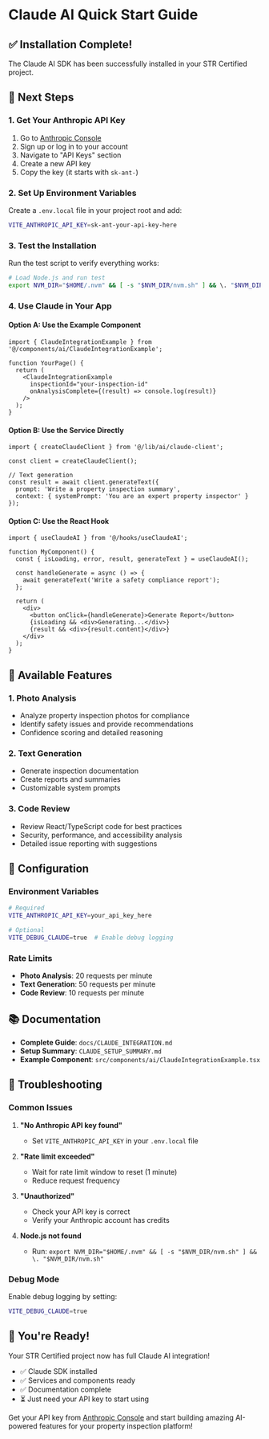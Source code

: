# Claude AI Quick Start Guide

## ✅ Installation Complete!

The Claude AI SDK has been successfully installed in your STR Certified project.

## 🚀 Next Steps

### 1. Get Your Anthropic API Key

1. Go to [Anthropic Console](https://console.anthropic.com/)
2. Sign up or log in to your account
3. Navigate to "API Keys" section
4. Create a new API key
5. Copy the key (it starts with `sk-ant-`)

### 2. Set Up Environment Variables

Create a `.env.local` file in your project root and add:

```bash
VITE_ANTHROPIC_API_KEY=sk-ant-your-api-key-here
```

### 3. Test the Installation

Run the test script to verify everything works:

```bash
# Load Node.js and run test
export NVM_DIR="$HOME/.nvm" && [ -s "$NVM_DIR/nvm.sh" ] && \. "$NVM_DIR/nvm.sh" && node test-claude.js
```

### 4. Use Claude in Your App

#### Option A: Use the Example Component

```tsx
import { ClaudeIntegrationExample } from '@/components/ai/ClaudeIntegrationExample';

function YourPage() {
  return (
    <ClaudeIntegrationExample 
      inspectionId="your-inspection-id"
      onAnalysisComplete={(result) => console.log(result)}
    />
  );
}
```

#### Option B: Use the Service Directly

```tsx
import { createClaudeClient } from '@/lib/ai/claude-client';

const client = createClaudeClient();

// Text generation
const result = await client.generateText({
  prompt: 'Write a property inspection summary',
  context: { systemPrompt: 'You are an expert property inspector' }
});
```

#### Option C: Use the React Hook

```tsx
import { useClaudeAI } from '@/hooks/useClaudeAI';

function MyComponent() {
  const { isLoading, error, result, generateText } = useClaudeAI();
  
  const handleGenerate = async () => {
    await generateText('Write a safety compliance report');
  };
  
  return (
    <div>
      <button onClick={handleGenerate}>Generate Report</button>
      {isLoading && <div>Generating...</div>}
      {result && <div>{result.content}</div>}
    </div>
  );
}
```

## 🎯 Available Features

### 1. Photo Analysis
- Analyze property inspection photos for compliance
- Identify safety issues and provide recommendations
- Confidence scoring and detailed reasoning

### 2. Text Generation
- Generate inspection documentation
- Create reports and summaries
- Customizable system prompts

### 3. Code Review
- Review React/TypeScript code for best practices
- Security, performance, and accessibility analysis
- Detailed issue reporting with suggestions

## 🔧 Configuration

### Environment Variables

```bash
# Required
VITE_ANTHROPIC_API_KEY=your_api_key_here

# Optional
VITE_DEBUG_CLAUDE=true  # Enable debug logging
```

### Rate Limits

- **Photo Analysis**: 20 requests per minute
- **Text Generation**: 50 requests per minute
- **Code Review**: 10 requests per minute

## 📚 Documentation

- **Complete Guide**: `docs/CLAUDE_INTEGRATION.md`
- **Setup Summary**: `CLAUDE_SETUP_SUMMARY.md`
- **Example Component**: `src/components/ai/ClaudeIntegrationExample.tsx`

## 🚨 Troubleshooting

### Common Issues

1. **"No Anthropic API key found"**
   - Set `VITE_ANTHROPIC_API_KEY` in your `.env.local` file

2. **"Rate limit exceeded"**
   - Wait for rate limit window to reset (1 minute)
   - Reduce request frequency

3. **"Unauthorized"**
   - Check your API key is correct
   - Verify your Anthropic account has credits

4. **Node.js not found**
   - Run: `export NVM_DIR="$HOME/.nvm" && [ -s "$NVM_DIR/nvm.sh" ] && \. "$NVM_DIR/nvm.sh"`

### Debug Mode

Enable debug logging by setting:
```bash
VITE_DEBUG_CLAUDE=true
```

## 🎉 You're Ready!

Your STR Certified project now has full Claude AI integration! 

- ✅ Claude SDK installed
- ✅ Services and components ready
- ✅ Documentation complete
- ⏳ Just need your API key to start using

Get your API key from [Anthropic Console](https://console.anthropic.com/) and start building amazing AI-powered features for your property inspection platform! 